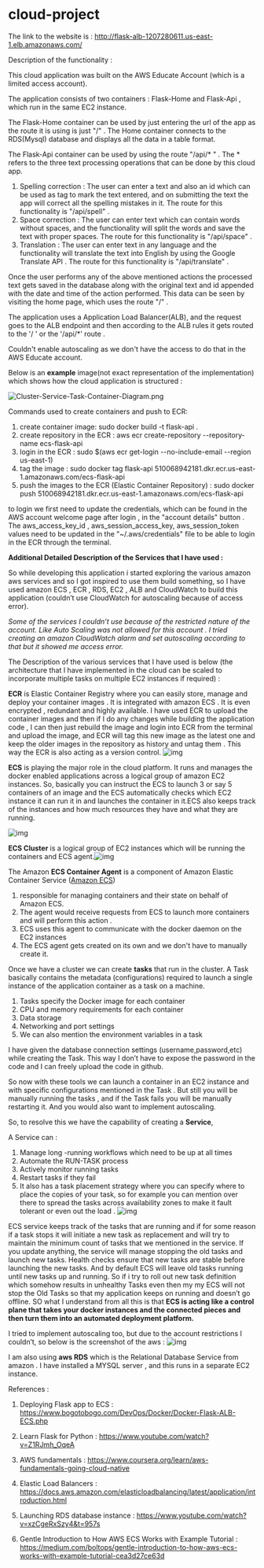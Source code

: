 # cloud-project

The link to the website is : http://flask-alb-1207280611.us-east-1.elb.amazonaws.com/



Description of the functionality :

This cloud application was built on the AWS Educate Account (which is a limited access account).

The application consists of two containers : Flask-Home and Flask-Api , which run in the same EC2 instance.

The Flask-Home container can be used by just entering the url of the app as the route it is using is just "/" . The Home container connects to the RDS(Mysql) database and displays all the data in a table format.

The Flask-Api container can be used by using the route "/api/* " . The * refers to the three text processing operations that can be done by this cloud app.

1. Spelling correction : The user can enter a text and also an id which can be used as tag to mark the text entered, and on submitting the text the app will correct all the spelling mistakes in it. The route for this functionality is "/api/spell" .
2. Space correction : The user can enter text which can contain words without spaces, and the functionality will split the words and save the text with proper spaces. The route for this functionality is "/api/space" .
3. Translation : The user can enter text in any language and the functionality will translate the text into English by using the Google Translate API . The route for this functionality is "/api/translate" .

Once the user performs any of the above mentioned actions the processed text gets saved in the database along with the original text and id appended with the date and time of the action performed. This data can be seen by visiting the home page, which uses the route "/" .

The application uses a Application Load Balancer(ALB), and the request goes to the ALB endpoint and then according to the ALB rules it gets routed to the '/ ' or the '/api/*' route .

Couldn't enable autoscaling as we don't have the access to do that in the AWS Educate account.



Below is an **example** image(not exact representation of the implementation) which shows how the cloud application is structured :

![Cluster-Service-Task-Container-Diagram.png](https://www.bogotobogo.com/DevOps/Docker/images/Docker-Flask-ECS/Cluster-Service-Task-Container-Diagram.png)







Commands used to create containers and push to ECR:

1. create container image: sudo docker build -t flask-api .
2. create repository in the ECR : aws ecr create-repository --repository-name ecs-flask-api
3. login in the ECR : sudo $(aws ecr get-login --no-include-email --region us-east-1)
4. tag the image : sudo docker tag flask-api 510068942181.dkr.ecr.us-east-1.amazonaws.com/ecs-flask-api
5. push the images to the ECR (Elastic Container Repository) : sudo docker push 510068942181.dkr.ecr.us-east-1.amazonaws.com/ecs-flask-api



to login we first need to update the credentials, which can be found in the AWS account welcome page after login , in the "account details" button . The aws_access_key_id , aws_session_access_key, aws_session_token values need to be updated in the "~/.aws/credentials" file to be able to login in the ECR through the terminal.



**Additional Detailed Description of the Services that I have used :** 

So while developing this application i started exploring the various amazon aws services and so I got inspired to use them build something, so I have used amazon ECS , ECR , RDS, EC2 , ALB and CloudWatch to build this application (couldn’t use CloudWatch for autoscaling because of access error). 

*Some of the services I couldn’t use because of the restricted nature of the account. Like Auto Scaling was not allowed for this account . I tried creating an amazon CloudWatch alarm and set autoscaling according to that but it showed me access error.*

The Description of the various services that I have used is below (the architecture that I have implemented in the cloud can be scaled to incorporate multiple tasks on multiple EC2 instances if required) :

**ECR** is Elastic Container Registry where you can easily store, manage and deploy your container images . It is integrated with amazon ECS . It is even encrypted , redundant and highly available. I have used ECR to upload the container images and then if I do any changes while building the application code , I can then just rebuild the image and login into ECR from the terminal and upload the image, and ECR will tag this new image as the latest one and keep the older images in the repository as history and untag them . This way the ECR is also acting as a version control.
![img](https://lh4.googleusercontent.com/-d82nzwpHKXmgo1UHezshchWeU61eVrHTZumuKuYdOSQqzZig8cjLfkDyo2HyGp0NIPubJ8zQOoRZHm2Cw4pev6XkK8bX7fQdevKAdit4pBJyINPRtWDGfFLr-XpuT6-V8hmC9tS)




**ECS** is playing the major role in the cloud platform. It runs and manages the docker enabled applications across a logical group of amazon EC2 instances. So, basically you can instruct the ECS to launch 3 or say 5 containers of an image and the ECS automatically checks which EC2 instance it can run it in and launches the container in it.ECS also keeps track of the instances and how much resources they have and what they are running.

![img](https://lh4.googleusercontent.com/Ya3gZ8dfp6wRrZBXn3ovK9BAgMesSGes1GbJZFGwRI8GebSXtk4GyiPhkTlzG6e0iXvXe1W_TVCW2lMukrRd7yxqi5L9rx-4RFlv6CaKkasgmXfp9p1zkwlA1qhq_GddZW3oTXRq)


**ECS Cluster** is a logical group of EC2 instances which will be running the containers and ECS agent.![img](https://lh5.googleusercontent.com/Hb0hnmi0o_Vw_Ajsh1d4CMwczpZ31VfUdl8FelGWG8ofrUunxc0Pa4kyycA3zZflan3ItKR1JGnsTwskVBjPIixF6HKZQ2r8yVTCJOSXxOGVojGHLfTYqoBaeDSl89b_2QdwnIg_)



The Amazon **ECS Container Agent** is a component of Amazon Elastic Container Service ([Amazon ECS](http://aws.amazon.com/ecs/)) 

1. responsible for managing containers and their state on behalf of Amazon ECS. 
2. The agent would receive requests from ECS to launch more containers and will perform this action .
3. ECS uses this agent to communicate with the docker daemon on the EC2 instances
4. The ECS agent gets created on its own and we don't have to manually create it.

Once we have a cluster we can create **tasks** that run in the cluster. A Task basically contains the metadata (configurations) required to launch a single instance of the application container as a task on a machine.

1. Tasks specify the Docker image for each container 
2. CPU and memory requirements for each container
3. Data storage 
4. Networking and port settings
5. We can also mention the environment variables in a task

I have given the database connection settings (username,password,etc) while creating the Task. This way I don’t have to expose the password in the code and I can freely upload the code in github.

So now with these tools we can launch a container in an EC2 instance and with specific configurations mentioned in the Task . But still you will be manually running the tasks , and if the Task fails you will be manually restarting it. And you would also want to implement autoscaling.

So, to resolve this we have the capability of creating a **Service**, 

A Service can :

1. Manage long -running workflows which need to be up at all times
2. Automate the RUN-TASK process 
3. Actively monitor running tasks
4. Restart tasks if they fail
5. It also has a task placement strategy where you can specify where to place the copies of your task, so for example you can mention over there to spread the tasks across availability zones to make it fault tolerant or even out the load .
   ![img](https://lh6.googleusercontent.com/q3BH5zKaL-ZDfysO_mGamJQDg3euT4mfCK8FFTwdqB7YKIYrrR3a_lFb88kWazi5ygUQ4XaNkghMOaOKCoM5qcp11DoCLYZrJACD5K0RYSUGjboPSnbJkIklaGqzW_MQctI_mlI4)

ECS service keeps track of the tasks that are running and if for some reason if a task stops it will initiate a new task as replacement and will try to maintain the minimum count of tasks that we mentioned in the service. 
If you update anything, the service will manage stopping the old tasks and launch new tasks.
Health checks ensure that new tasks are stable before launching the new tasks. And by default ECS will leave old tasks running until new tasks up and running.
So if i try to roll out new task definition which somehow results in unhealthy Tasks even then my my ECS will not stop the Old Tasks so that my application keeps on running and doesn’t go offline.
SO what I understand from all this is that  **ECS is acting like a control plane that takes your docker instances and the connected pieces and then turn them into an automated deployment platform.** 

I tried to implement autoscaling too, but due to the account restrictions I couldn’t, so below is the screenshot of the aws : ![img](https://lh5.googleusercontent.com/_AwFWs5jL00l-0jiUc4ZZEgheIkUhGIyxMlM7EtdyKFaKIOzdwjqNK_X4hNK1UUJjnnb1t0SbM-sIMtXkdMrrCXHBeWfd2MkCta-vUEy7Yzls-ZE0fl_4V8fKAn_qxm1ACoEGCqZ)

I am also using **aws RDS** which is the Relational Database Service from amazon . I have installed a MYSQL server , and this runs in a separate EC2 instance.



References :

1. Deploying Flask app to ECS : https://www.bogotobogo.com/DevOps/Docker/Docker-Flask-ALB-ECS.php
2. Learn Flask for Python : https://www.youtube.com/watch?v=Z1RJmh_OqeA

3. AWS fundamentals : https://www.coursera.org/learn/aws-fundamentals-going-cloud-native
4. Elastic Load Balancers : https://docs.aws.amazon.com/elasticloadbalancing/latest/application/introduction.html
5. Launching RDS database instance : https://www.youtube.com/watch?v=xzCgeRxSzy4&t=957s

6. Gentle Introduction to How AWS ECS Works with Example Tutorial : https://medium.com/boltops/gentle-introduction-to-how-aws-ecs-works-with-example-tutorial-cea3d27ce63d
